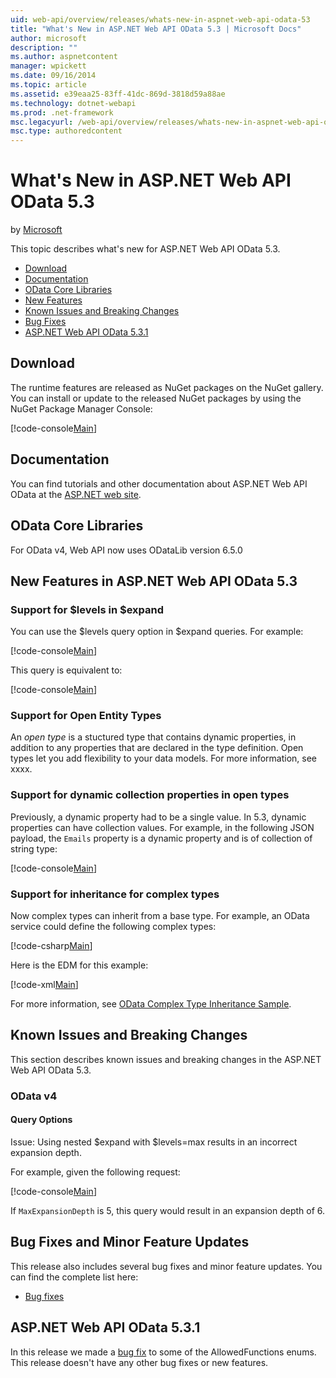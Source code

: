 ```yaml
---
uid: web-api/overview/releases/whats-new-in-aspnet-web-api-odata-53
title: "What's New in ASP.NET Web API OData 5.3 | Microsoft Docs"
author: microsoft
description: ""
ms.author: aspnetcontent
manager: wpickett
ms.date: 09/16/2014
ms.topic: article
ms.assetid: e39eaa25-83ff-41dc-869d-3818d59a88ae
ms.technology: dotnet-webapi
ms.prod: .net-framework
msc.legacyurl: /web-api/overview/releases/whats-new-in-aspnet-web-api-odata-53
msc.type: authoredcontent
---
```

What's New in ASP.NET Web API OData 5.3
====================
by [Microsoft](https://github.com/microsoft)

This topic describes what's new for ASP.NET Web API OData 5.3.

- [Download](#download)
- [Documentation](#documentation)
- [OData Core Libraries](#corelib)
- [New Features](#newf)
- [Known Issues and Breaking Changes](#known-issues)
- [Bug Fixes](#bug-fixes)
- [ASP.NET Web API OData 5.3.1](#OD)

<a id="download"></a>
## Download

The runtime features are released as NuGet packages on the NuGet gallery. You can install or update to the released NuGet packages by using the NuGet Package Manager Console:

[!code-console[Main](whats-new-in-aspnet-web-api-odata-53/samples/sample1.cmd)]

<a id="documentation"></a>
## Documentation

You can find tutorials and other documentation about ASP.NET Web API OData at the [ASP.NET web site](../odata-support-in-aspnet-web-api/index.md).

<a id="corelib"></a>
## OData Core Libraries

For OData v4, Web API now uses ODataLib version 6.5.0

<a id="newf"></a>
## New Features in ASP.NET Web API OData 5.3

### Support for $levels in $expand

You can use the $levels query option in $expand queries. For example:

[!code-console[Main](whats-new-in-aspnet-web-api-odata-53/samples/sample2.cmd)]

This query is equivalent to:

[!code-console[Main](whats-new-in-aspnet-web-api-odata-53/samples/sample3.cmd)]

<a id="open-entity-types"></a>
### Support for Open Entity Types

An *open type* is a stuctured type that contains dynamic properties, in addition to any properties that are declared in the type definition. Open types let you add flexibility to your data models. For more information, see xxxx.

### Support for dynamic collection properties in open types

Previously, a dynamic property had to be a single value. In 5.3, dynamic properties can have collection values. For example, in the following JSON payload, the `Emails` property is a dynamic property and is of collection of string type:

[!code-console[Main](whats-new-in-aspnet-web-api-odata-53/samples/sample4.cmd)]

### Support for inheritance for complex types

Now complex types can inherit from a base type. For example, an OData service could define the following complex types:

[!code-csharp[Main](whats-new-in-aspnet-web-api-odata-53/samples/sample5.cs)]

Here is the EDM for this example:

[!code-xml[Main](whats-new-in-aspnet-web-api-odata-53/samples/sample6.xml?highlight=8,15)]

For more information, see [OData Complex Type Inheritance Sample](http://aspnet.codeplex.com/SourceControl/latest#Samples/WebApi/OData/v4/ODataComplexTypeInheritanceSample/ReadMe.txt).

<a id="known-issues"></a>
## Known Issues and Breaking Changes

This section describes known issues and breaking changes in the ASP.NET Web API OData 5.3.

### OData v4

#### Query Options

Issue: Using nested $expand with $levels=max results in an incorrect expansion depth.

For example, given the following request:

[!code-console[Main](whats-new-in-aspnet-web-api-odata-53/samples/sample7.cmd)]

If `MaxExpansionDepth` is 5, this query would result in an expansion depth of 6.

<a id="bug-fixes"></a>
## Bug Fixes and Minor Feature Updates

This release also includes several bug fixes and minor feature updates. You can find the complete list here:

- [Bug fixes](https://aspnetwebstack.codeplex.com/workitem/list/advanced?keyword=&status=All&type=All&priority=All&release=v5.3%20Beta&assignedTo=All&component=Web%20API|Web%20API%20OData&sortField=AssignedTo&sortDirection=Ascending&page=0&reasonClosed=Fixed)

<a id="OD"></a>
## ASP.NET Web API OData 5.3.1

In this release we made a [bug fix](https://aspnetwebstack.codeplex.com/workitem/list/advanced?keyword=&amp;status=All&amp;type=All&amp;priority=All&amp;release=v5.3.1%20Beta&amp;assignedTo=All&amp;component=Web%20API%20OData&amp;sortField=LastUpdatedDate&amp;sortDirection=Descending&amp;page=0&amp;reasonClosed=All) to some of the AllowedFunctions enums. This release doesn't have any other bug fixes or new features.
